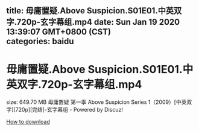 
title: 毋庸置疑.Above Suspicion.S01E01.中英双字.720p-玄字幕组.mp4
date: Sun Jan 19 2020 13:39:07 GMT+0800 (CST)    
categories: baidu
---

# 毋庸置疑.Above Suspicion.S01E01.中英双字.720p-玄字幕组.mp4
size: 649.70 MB
 毋庸置疑 第一季 Above Suspicion Series 1（2009）[中英双字][720p][完结]-玄字幕组 - Powered by Discuz!
 

[How to download](https://bpcam.bemobtrk.com/go/2ceec3aa-1ca2-46d6-b9ff-aaa5c184517c?jno=1752)